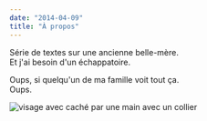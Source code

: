 ```yaml
---
date: "2014-04-09"
title: "À propos"
---
```


Série de textes sur une ancienne belle-mère.  
Et j'ai besoin d'un échappatoire.

Oups, si quelqu'un de ma famille voit tout ça.  
Oups.

![visage avec caché par une main avec un collier](../images/portrait.png)